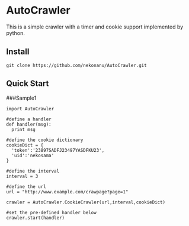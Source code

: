 AutoCrawler
===========

This is a simple crawler with a timer and cookie support implemented by python.

Install
-----------------------

    git clone https://github.com/nekonanu/AutoCrawler.git
    

Quick Start
---------------------
###Sample1
    
    import AutoCrawler
    
    #define a handler
    def handler(msg): 
      print msg
      
    #define the cookie dictionary
    cookieDict = { 
      'token':'23897SADFJ23497YASDFKU23',
      'uid':'nekosama'
    }
    
    #define the interval
    interval = 3
    
    #define the url
    url = "http://www.example.com/crawpage?page=1"
    
    crawler = AutoCrawler.CookieCrawler(url,interval,cookieDict)
    
    #set the pre-defined handler below
    crawler.start(handler)
    
